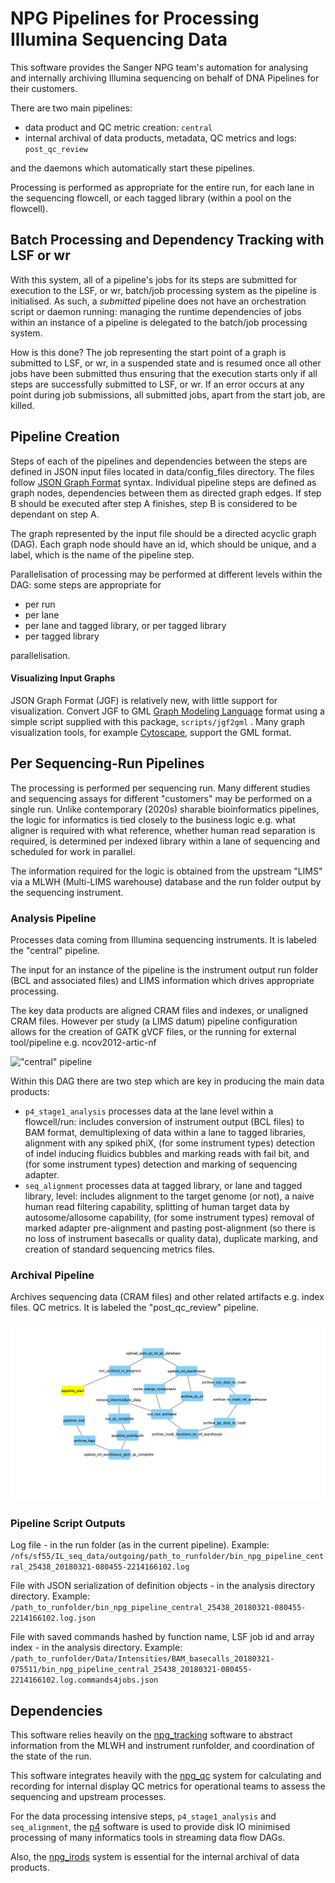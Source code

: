 # NPG Pipelines for Processing Illumina Sequencing Data

This software provides the Sanger NPG team's automation for analysing and
internally archiving Illumina sequencing on behalf of DNA Pipelines for their
customers.

There are two main pipelines:

* data product and QC metric creation: `central`
* internal archival of data products, metadata, QC metrics and logs:
  `post_qc_review`

and the daemons which automatically start these pipelines.

Processing is performed as appropriate for the entire run, for each lane in the
sequencing flowcell, or each tagged library (within a pool on the flowcell).

## Batch Processing and Dependency Tracking with LSF or wr

With this system, all of a pipeline's jobs for its steps are submitted for
execution to the LSF, or wr, batch/job processing system as the pipeline is
initialised. As such, a _submitted_ pipeline does not have an orchestration
script or daemon running: managing the runtime dependencies of jobs within an
instance of a pipeline is delegated to the batch/job processing system.

How is this done? The job representing the start point of a graph is submitted
to LSF, or wr, in a suspended state and is resumed once all other jobs have been
submitted thus ensuring that the execution starts only if all steps are
successfully submitted to LSF, or wr. If an error occurs at any point during job
submissions, all submitted jobs, apart from the start job, are killed.

## Pipeline Creation

Steps of each of the pipelines and dependencies between the steps are defined in
JSON input files located in data/config_files directory. The files follow
[JSON Graph Format](https://github.com/jsongraph/json-graph-specification)
syntax. Individual pipeline steps are defined as graph nodes, dependencies
between them as directed graph edges. If step B should be executed after step A
finishes, step B is considered to be dependant on step A.

The graph represented by the input file should be a directed acyclic graph
(DAG). Each graph node should have an id, which should be unique, and a label,
which is the name of the pipeline step.

Parallelisation of processing may be performed at different levels within the
DAG: some steps are appropriate for

* per run
* per lane
* per lane and tagged library, or per tagged library
* per tagged library

parallelisation.

#### Visualizing Input Graphs

JSON Graph Format (JGF) is relatively new, with little support for
visualization. Convert JGF to GML
[Graph Modeling Language](http://www.fim.uni-passau.de/fileadmin/files/lehrstuhl/brandenburg/projekte/gml/gml-technical-report.pdf)
format using a simple script supplied with this package, `scripts/jgf2gml` .
Many graph visualization tools, for example
[Cytoscape](http://www.cytoscape.org/), support the GML format.

## Per Sequencing-Run Pipelines

The processing is performed per sequencing run. Many different studies and
sequencing assays for different "customers" may be performed on a single run.
Unlike contemporary (2020s) sharable bioinformatics pipelines, the logic for
informatics is tied closely to the business logic e.g. what aligner is required
with what reference, whether human read separation is required, is determined
per indexed library within a lane of sequencing and scheduled for work in
parallel.

The information required for the logic is obtained from the upstream "LIMS" via
a MLWH (Multi-LIMS warehouse) database and the run folder output by the
sequencing instrument.

### Analysis Pipeline

Processes data coming from Illumina sequencing instruments. It is labeled the
"central" pipeline.

The input for an instance of the pipeline is the instrument output run folder
(BCL and associated files) and LIMS information which drives appropriate
processing.

The key data products are aligned CRAM files and indexes, or unaligned CRAM
files. However per study (a LIMS datum) pipeline configuration allows for the
creation of GATK gVCF files, or the running for external tool/pipeline e.g.
ncov2012-artic-nf

!["central" pipeline](data/config_files/function_list_central.json.png)

Within this DAG there are two step which are key in producing the main data products:

* `p4_stage1_analysis` processes data at the lane level within a flowcell/run: includes conversion of instrument output (BCL files) to BAM format, demultiplexing of data within a lane to tagged libraries, alignment with any spiked phiX, (for some instrument types) detection of indel inducing fluidics bubbles and marking reads with fail bit, and (for some instrument types) detection and marking of sequencing adapter.
* `seq_alignment` processes data at tagged library, or lane and tagged library, level: includes alignment to the target genome (or not), a naive human read filtering capability, splitting of human target data by autosome/allosome capability, (for some instrument types) removal of marked adapter pre-alignment and pasting post-alignment (so there is no loss of instrument basecalls or quality data), duplicate marking, and creation of standard sequencing metrics files.

### Archival Pipeline

Archives sequencing data (CRAM files) and other related artifacts e.g. index
files. QC metrics. It is labeled the "post_qc_review" pipeline.

!["post_qc_review" pipeline](data/config_files/function_list_post_qc_review.json.png)

### Pipeline Script Outputs

Log file - in the run folder (as in the current pipeline). Example:
`/nfs/sf55/IL_seq_data/outgoing/path_to_runfolder/bin_npg_pipeline_central_25438_20180321-080455-2214166102.log`

File with JSON serialization of definition objects - in the analysis directory
directory. Example:
`/path_to_runfolder/bin_npg_pipeline_central_25438_20180321-080455-2214166102.log.json`

File with saved commands hashed by function name, LSF job id and array index -
in the analysis directory. Example:
`/path_to_runfolder/Data/Intensities/BAM_basecalls_20180321-075511/bin_npg_pipeline_central_25438_20180321-080455-2214166102.log.commands4jobs.json`

## Dependencies

This software relies heavily on the
[npg_tracking](https://github.com/wtsi-npg/npg_tracking) software to abstract
information from the MLWH and instrument runfolder, and coordination of the
state of the run.

This software integrates heavily with the
[npg_qc](https://github.com/wtsi-npg/npg_qc) system for calculating and
recording for internal display QC metrics for operational teams to assess the
sequencing and upstream processes.

For the data processing intensive steps, `p4_stage1_analysis` and
`seq_alignment`, the [p4](https://github.com/wtsi-npg/p4) software is used to
provide disk IO minimised processing of many informatics tools in streaming data
flow DAGs.

Also, the [npg_irods](https://github.com/wtsi-npg/npg_irods) system is essential
for the internal archival of data products.
